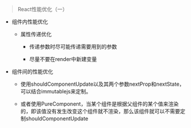 > React性能优化（一）

 + 组件内性能优化

   + 属性传递优化

     +  传递参数时尽可能传递需要用到的参数

     +  尽量不要在render中新建变量

 + 组件间的性能优化

   + 使用shouldComponentUpdate以及其两个参数nextProp和nextState，可以结合immutablejs来定制。

   + 或者使用PureComponent，当某个组件是根据父组件的某个值来渲染的，即该值没有发生改变这个组件就不渲染，那么该组件就可以不需要定制shouldComponentUpdate